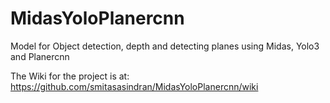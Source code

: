 # MidasYoloPlanercnn
Model for Object detection, depth and detecting planes using Midas, Yolo3 and Planercnn

The Wiki for the project is at:
https://github.com/smitasasindran/MidasYoloPlanercnn/wiki
